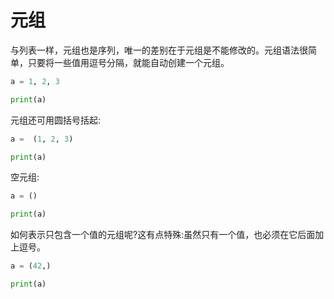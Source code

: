 # 元组

与列表一样，元组也是序列，唯一的差别在于元组是不能修改的。元组语法很简单，只要将一些值用逗号分隔，就能自动创建一个元组。

<div class="run"></div>

```python
a = 1, 2, 3

print(a)
```

元组还可用圆括号括起:

<div class="run"></div>

```python
a =  (1, 2, 3)

print(a)
```

空元组:

<div class="run"></div>

```python
a = ()

print(a)
```

如何表示只包含一个值的元组呢?这有点特殊:虽然只有一个值，也必须在它后面加上逗号。

<div class="run"></div>

```python
a = (42,)

print(a)
```
